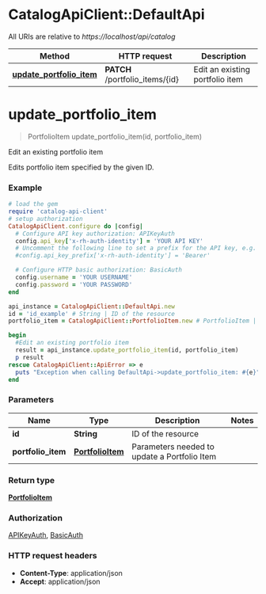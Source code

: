 # CatalogApiClient::DefaultApi

All URIs are relative to *https://localhost/api/catalog*

Method | HTTP request | Description
------------- | ------------- | -------------
[**update_portfolio_item**](DefaultApi.md#update_portfolio_item) | **PATCH** /portfolio_items/{id} | Edit an existing portfolio item


# **update_portfolio_item**
> PortfolioItem update_portfolio_item(id, portfolio_item)

Edit an existing portfolio item

Edits portfolio item specified by the given ID.

### Example
```ruby
# load the gem
require 'catalog-api-client'
# setup authorization
CatalogApiClient.configure do |config|
  # Configure API key authorization: APIKeyAuth
  config.api_key['x-rh-auth-identity'] = 'YOUR API KEY'
  # Uncomment the following line to set a prefix for the API key, e.g. 'Bearer' (defaults to nil)
  #config.api_key_prefix['x-rh-auth-identity'] = 'Bearer'

  # Configure HTTP basic authorization: BasicAuth
  config.username = 'YOUR USERNAME'
  config.password = 'YOUR PASSWORD'
end

api_instance = CatalogApiClient::DefaultApi.new
id = 'id_example' # String | ID of the resource
portfolio_item = CatalogApiClient::PortfolioItem.new # PortfolioItem | Parameters needed to update a Portfolio Item

begin
  #Edit an existing portfolio item
  result = api_instance.update_portfolio_item(id, portfolio_item)
  p result
rescue CatalogApiClient::ApiError => e
  puts "Exception when calling DefaultApi->update_portfolio_item: #{e}"
end
```

### Parameters

Name | Type | Description  | Notes
------------- | ------------- | ------------- | -------------
 **id** | **String**| ID of the resource | 
 **portfolio_item** | [**PortfolioItem**](PortfolioItem.md)| Parameters needed to update a Portfolio Item | 

### Return type

[**PortfolioItem**](PortfolioItem.md)

### Authorization

[APIKeyAuth](../README.md#APIKeyAuth), [BasicAuth](../README.md#BasicAuth)

### HTTP request headers

 - **Content-Type**: application/json
 - **Accept**: application/json



